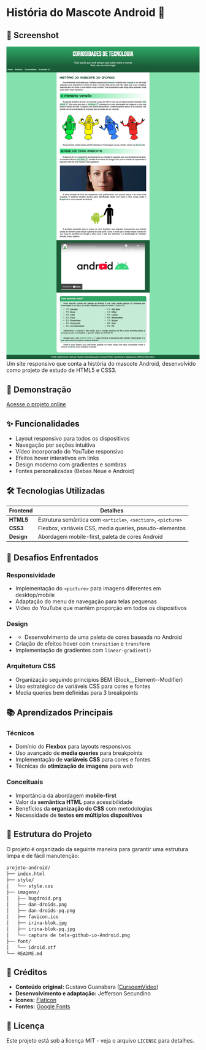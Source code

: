 # História do Mascote Android 📱

## 📸 Screenshot

![Captura do Site](/imagens/screencapture-github-io-Android.png)
Um site responsivo que conta a história do mascote Android, desenvolvido como projeto de estudo de HTML5 e CSS3.

## 🚀 Demonstração

[Acesse o projeto online](https://jefferson-secundino.github.io/Android/)

## ✨ Funcionalidades

- Layout responsivo para todos os dispositivos
- Navegação por seções intuitiva
- Vídeo incorporado do YouTube responsivo
- Efeitos hover interativos em links
- Design moderno com gradientes e sombras
- Fontes personalizadas (Bebas Neue e Android)

## 🛠️ Tecnologias Utilizadas

| Frontend  | Detalhes |
|-----------|----------|
| **HTML5** | Estrutura semântica com `<article>`, `<section>`, `<picture>` |
| **CSS3**  | Flexbox, variáveis CSS, media queries, pseudo-elementos |
| **Design**| Abordagem mobile-first, paleta de cores Android |

## 🧩 Desafios Enfrentados

### Responsividade
- Implementação do `<picture>` para imagens diferentes em desktop/mobile
- Adaptação do menu de navegação para telas pequenas
- Vídeo do YouTube que mantém proporção em todos os dispositivos

### Design
- - Desenvolvimento de uma paleta de cores baseada no Android
- Criação de efeitos hover com `transition` e `transform`
- Implementação de gradientes com `linear-gradient()`

### Arquitetura CSS
- Organização seguindo princípios BEM (Block__Element--Modifier)
- Uso estratégico de variáveis CSS para cores e fontes
- Media queries bem definidas para 3 breakpoints

## 📚 Aprendizados Principais

### Técnicos
- Domínio do **Flexbox** para layouts responsivos
- Uso avançado de **media queries** para breakpoints
- Implementação de **variáveis CSS** para cores e fontes
- Técnicas de **otimização de imagens** para web

### Conceituais
- Importância da abordagem **mobile-first**
- Valor da **semântica HTML** para acessibilidade
- Benefícios da **organização do CSS** com metodologias
- Necessidade de **testes em múltiplos dispositivos**

## 📂 Estrutura do Projeto

 O projeto é organizado da seguinte maneira para garantir uma estrutura limpa e de fácil manutenção:

```
projeto-android/
├── index.html
├── style/
│   └── style.css
├── imagens/
│   ├── bugdroid.png
│   ├── dan-droids.png
│   ├── dan-droids-pq.png
│   ├── favicon.ico
│   ├── irina-blok.jpg
│   ├── irina-blok-pq.jpg
│   └── captura de tela-github-io-Android.png
├── font/
│   └── idroid.otf
└── README.md
```

## 🤝 Créditos

- **Conteúdo original:** Gustavo Guanabara ([CursoemVideo](https://www.cursoemvideo.com/))
- **Desenvolvimento e adaptação:** Jefferson Secundino
- **Ícones:** [Flaticon](https://www.flaticon.com/)
- **Fontes:** [Google Fonts](https://fonts.google.com/)

## 📄 Licença

Este projeto está sob a licença MIT - veja o arquivo `LICENSE` para detalhes.